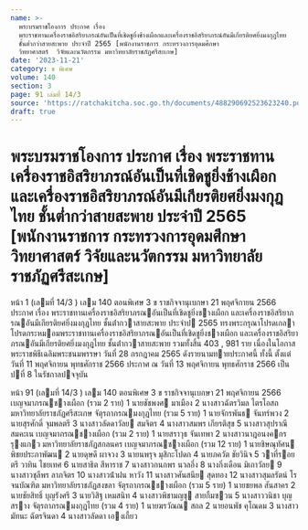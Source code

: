 ```yaml
---
name: >-
  พระบรมราชโองการ ประกาศ เรื่อง
  พระราชทานเครื่องราชอิสริยาภรณ์อันเป็นที่เชิดชูยิ่งช้างเผือกและเครื่องราชอิสริยาภรณ์อันมีเกียรติยศยิ่งมงกุฎไทย
  ชั้นต่ำกว่าสายสะพาย ประจำปี 2565 [พนักงานราชการ กระทรวงการอุดมศึกษา 
  วิทยาศาสตร์  วิจัยและนวัตกรรม มหาวิทยาลัยราชภัฏศรีสะเกษ]
date: '2023-11-21'
category: ข พิเศษ
volume: 140
section: 3
page: 91 เล่มที่ 14/3
source: 'https://ratchakitcha.soc.go.th/documents/488290692523623240.pdf'
draft: true
---
```


# พระบรมราชโองการ ประกาศ เรื่อง พระราชทานเครื่องราชอิสริยาภรณ์อันเป็นที่เชิดชูยิ่งช้างเผือกและเครื่องราชอิสริยาภรณ์อันมีเกียรติยศยิ่งมงกุฎไทย ชั้นต่ำกว่าสายสะพาย ประจำปี 2565 [พนักงานราชการ กระทรวงการอุดมศึกษา  วิทยาศาสตร์  วิจัยและนวัตกรรม มหาวิทยาลัยราชภัฏศรีสะเกษ]

หน้า 1 (เลมที่ 14/3 ) เลม 140 ตอนพิเศษ 3 ข ราชกิจจานุเบกษา 21 พฤศจิกายน 2566 ประกาศ เรื่อง พระราชทานเครื่องราชอิสริยาภรณอันเป็นที่เชิดชูยิ่งชางเผือก และเครื่องราชอิสริยาภรณอันมีเกียรติยศยิ่งมงกุฎไทย ชั้นต่ํากวาสายสะพาย ประจําป 2565 ทรงพระกรุณาโปรดเกลาโปรดกระหมอมพระราชทานเครื่องราชอิสริยาภรณอันเป็นที่เชิดชูยิ่งชางเผือก และเครื่องราชอิสริยาภรณอันมีเกียรติยศยิ่งมงกุฎไทย ชั้นต่ํากวาสายสะพาย รวมทั้งสิ้น 403 , 981 ราย เนื่องในโอกาสพระราชพิธีเฉลิมพระชนมพรรษา วันที่ 28 กรกฎาคม 2565 ดังรายนามทายประกาศนี้ ทั้งนี้ ตั้งแต่วันที่ 11 พฤศจิกายน พุทธศักราช 2566 ประกาศ ณ วันที่ 13 พฤศจิกายน พุทธศักราช 2566 เป็นปที่ 8 ในรัชกาลปจจุบัน

หน้า 91 (เลมที่ 14/3 ) เลม 140 ตอนพิเศษ 3 ข ราชกิจจานุเบกษา 21 พฤศจิกายน 2566 เบญจมาภรณชางเผือก (รวม 2 ราย) 1 นายชัชพงศ มาเมือง 2 นางสาวฉัตรวิมล ไตรโอสถ มหาวิทยาลัยราชภัฏศรีสะเกษ จัตุรถาภรณมงกุฎไทย (รวม 5 ราย) 1 นายจักรพันธ จันทร์พวง 2 นายสุรศักดิ์ จุมพลตรี 3 นางสาวลัดดาวัลย สมจิตร 4 นางสาวสมพร เกียรติสุข 5 นางสาวสุปราณี สมคะเน เบญจมาภรณชางเผือก (รวม 2 ราย) 1 นายสราวุธ จันเทพา 2 นางสาวนาฎอนงคกร รุงแกว มหาวิทยาลัยราชภัฏสกลนคร เบญจมาภรณชางเผือก (รวม 12 ราย) 1 นายชิษณุทัศน พิชยประภาพัฒน 2 นายดุษดี ผาจวง 3 นายนพรุจ มุสิกะโปดก 4 นายภควัต ชัยวินิจ 5 วาที่รอยตรี วาทิน ไชยเทศ 6 นายสาธิต สีหาราช 7 นางสาวกนกพร นวลอึ่ง 8 นางกิ่งเดือน มิเถาวัลย 9 นางสาวชุลีพร ลาภจิตร 10 นางสาวน้ําฝน หาวัง 11 นางสาวศันสนีย สุดทอง 12 นางสาวสุมลรัตน์ โรจนบัณฑิต มหาวิทยาลัยราชภัฏสงขลา จัตุรถาภรณชางเผือก (รวม 5 ราย) 1 นายชยพล สันสาคร 2 นายชัยสิทธิ์ บุญรังศรี 3 นายวิสิฐ เหมสนิท 4 นางสาวพิชามญชุ สายกิ้มซวน 5 นางสาววนิชา บุญสราง จัตุรถาภรณมงกุฎไทย (รวม 4 ราย) 1 นายฆรวัณณ สถล 2 นายอนพัช คุโณดม 3 นางสาวมัทนะ ฉัตรจินดา 4 นางสาวลัดดา เองเถี้ยว
